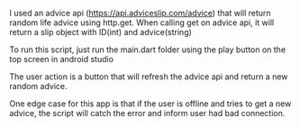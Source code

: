 I used an advice api (https://api.adviceslip.com/advice) that will return random life advice using http.get.
When calling get on advice api, it will return a slip object with ID(int) and advice(string)

To run this script, just run the main.dart folder using the play button on the top screen in android studio

The user action is a button that will refresh the advice api and return a new random advice.

One edge case for this app is that if the user is offline and tries to get a new advice, 
the script will catch the error and inform user had bad connection.
